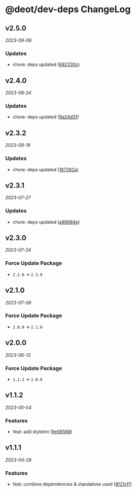 # @deot/dev-deps ChangeLog

## v2.5.0

_2023-09-06_

### Updates

- chore: deps updated ([682330c](https://github.com/deot/dev/commit/682330cfee48df6ba39c6a2b6b6f3a9bd80fd0f3))

## v2.4.0

_2023-08-24_

### Updates

- chore: deps updated ([9a24d31](https://github.com/deot/dev/commit/9a24d31cc9679de29c3aeb956478ebfcc567aed3))

## v2.3.2

_2023-08-16_

### Updates

- chore: deps updated ([187282a](https://github.com/deot/dev/commit/187282a8dc3722f7d787fa7558fcf8ee10e02065))

## v2.3.1

_2023-07-27_

### Updates

- chore: deps updated ([a99684e](https://github.com/deot/dev/commit/a99684e11e0fb00b4de54a4518f8ead5038aad92))

## v2.3.0

_2023-07-24_

### Force Update Package

- `2.1.0` -> `2.3.0`

## v2.1.0

_2023-07-08_

### Force Update Package

- `2.0.0` -> `2.1.0`

## v2.0.0

_2023-06-13_

### Force Update Package

- `1.1.2` -> `2.0.0`

## v1.1.2

_2023-05-04_

### Features

- feat: add stylelint ([9e58568](https://github.com/deot/dev/commit/9e58568afaa4e7b5e8e443b09f803127cda977d5))

## v1.1.1

_2023-04-28_

### Features

- feat: combine dependencies & standalone used ([9f21cf1](https://github.com/deot/dev/commit/9f21cf1bf47517d3899b443493a3a8f825e95ec9))
